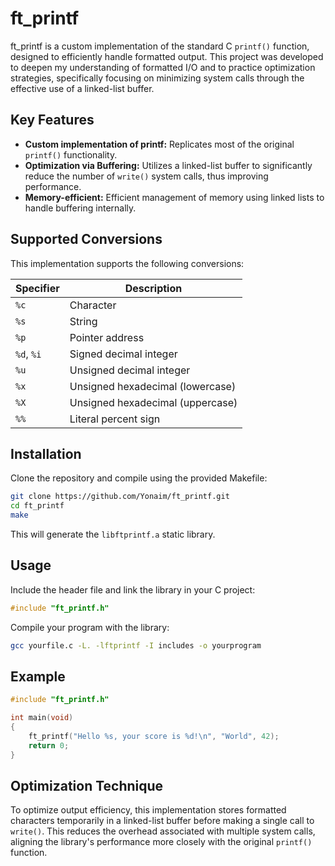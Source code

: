 # ft_printf

ft_printf is a custom implementation of the standard C `printf()` function, designed to efficiently handle formatted output. This project was developed to deepen my understanding of formatted I/O and to practice optimization strategies, specifically focusing on minimizing system calls through the effective use of a linked-list buffer.

## Key Features

- **Custom implementation of printf:** Replicates most of the original `printf()` functionality.
- **Optimization via Buffering:** Utilizes a linked-list buffer to significantly reduce the number of `write()` system calls, thus improving performance.
- **Memory-efficient:** Efficient management of memory using linked lists to handle buffering internally.

## Supported Conversions

This implementation supports the following conversions:

| Specifier | Description                       |
|-----------|-----------------------------------|
| `%c`      | Character                         |
| `%s`      | String                            |
| `%p`      | Pointer address                   |
| `%d`, `%i`| Signed decimal integer            |
| `%u`      | Unsigned decimal integer          |
| `%x`      | Unsigned hexadecimal (lowercase)  |
| `%X`      | Unsigned hexadecimal (uppercase)  |
| `%%`      | Literal percent sign              |

## Installation

Clone the repository and compile using the provided Makefile:

```bash
git clone https://github.com/Yonaim/ft_printf.git
cd ft_printf
make
```

This will generate the `libftprintf.a` static library.

## Usage

Include the header file and link the library in your C project:

```c
#include "ft_printf.h"
```

Compile your program with the library:

```bash
gcc yourfile.c -L. -lftprintf -I includes -o yourprogram
```

## Example

```c
#include "ft_printf.h"

int main(void)
{
    ft_printf("Hello %s, your score is %d!\n", "World", 42);
    return 0;
}
```

## Optimization Technique

To optimize output efficiency, this implementation stores formatted characters temporarily in a linked-list buffer before making a single call to `write()`. This reduces the overhead associated with multiple system calls, aligning the library's performance more closely with the original `printf()` function.
